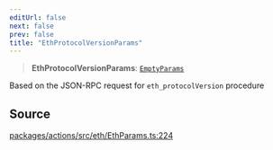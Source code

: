 ```yaml
---
editUrl: false
next: false
prev: false
title: "EthProtocolVersionParams"
---
```


> **EthProtocolVersionParams**: [`EmptyParams`](/reference/tevm/actions/type-aliases/emptyparams-1/)

Based on the JSON-RPC request for `eth_protocolVersion` procedure

## Source

[packages/actions/src/eth/EthParams.ts:224](https://github.com/evmts/tevm-monorepo/blob/main/packages/actions/src/eth/EthParams.ts#L224)
